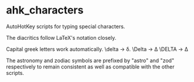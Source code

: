 # ahk_characters
AutoHotKey scripts for typing special characters.

The diacritics follow LaTeX's notation closely.

Capital greek letters work automatically. 
\delta → δ. 
\Delta → Δ
\DELTA → Δ

The astronomy and zodiac symbols are prefixed by "astro" and "zod" respectively to remain consistent as well as compatible with the other scripts.
